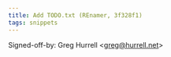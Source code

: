 ```yaml
---
title: Add TODO.txt (REnamer, 3f328f1)
tags: snippets
---
```


Signed-off-by: Greg Hurrell &lt;greg@hurrell.net&gt;
